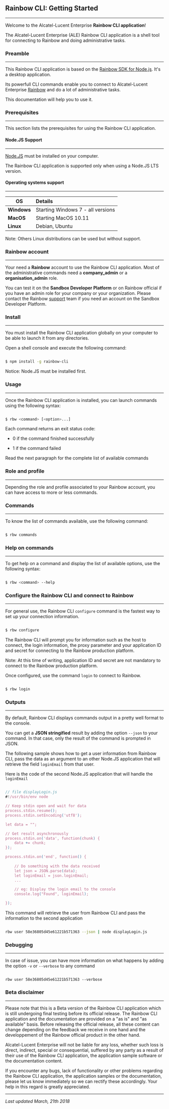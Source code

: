 ## Rainbow CLI: Getting Started
---

Welcome to the Alcatel-Lucent Enterprise **Rainbow CLI application**!

The Alcatel-Lucent Enterprise (ALE) Rainbow CLI application is a shell tool for connecting to Rainbow and doing administrative tasks.


### Preamble
---

This Rainbow CLI application is based on the [Rainbow SDK for Node.js](https://www.npmjs.com/package/rainbow-node-sdk). It's a desktop application.

Its powerfull CLI commands enable you to connect to Alcatel-Lucent Enterprise [Rainbow](https://www.openrainbow.com) and do a lot of administrative tasks.

This documentation will help you to use it.


### Prerequisites
---

This section lists the prerequisites for using the Rainbow CLI application.


#### Node.JS Support
---

[Node.JS](https://nodejs.org) must be installed on your computer.

The Rainbow CLI application is supported only when using a Node.JS LTS version. 


#### Operating systems support
---

| OS | Details |
|----|:--------|
| **Windows** | Starting Windows 7 - all versions |
| **MacOS** | Starting MacOS 10.11 |
| **Linux** | Debian, Ubuntu |

Note: Others Linux distributions can be used but without support.


### Rainbow account
---

Your need a **Rainbow** account to use the Rainbow CLI application. Most of the administrative commands need a **company_admin** or a **organisation_admin** role.

You can test it on the **Sandbox Developer Platform** or on Rainbow official if you have an admin role for your company or your organization. Please contact the Rainbow [support](mailto:support@openrainbow.com) team if you need an account on the Sandbox Developer Platform.


### Install
---

You must install the Rainbow CLI application globally on your computer to be able to launch it from any directories.

Open a shell console and execute the following command:


```bash

$ npm install -g rainbow-cli

```

Notice: Node.JS must be installed first.


### Usage
---

Once the Rainbow CLI application is installed, you can launch commands using the following syntax:


```bash

$ rbw <command> [<option>...]

```

Each command returns an exit status code:

 - 0 if the command finished successfully

 - 1 if the command failed

 Read the next paragraph for the complete list of available commands


### Role and profile
---

Depending the role and profile associated to your Rainbow account, you can have access to more or less commands.



### Commands
---

To know the list of commands available, use the following command:


```bash

$ rbw commands

```


### Help on commands
---

To get help on a command and display the list of available options, use the following syntax:


```bash

$ rbw <command> --help

```

### Configure the Rainbow CLI and connect to Rainbow
---

For general use, the Rainbow CLI `configure` command is the fastest way to set up your connection information.


```bash

$ rbw configure

```

The Rainbow CLI will prompt you for information such as the host to connect,  the login information, the proxy parameter and your application ID and secret for connecting to the Rainbow production platform.

Note: At this time of writing, application ID and secret are not mandatory to connect to the Rainbow production platform. 

Once configured, use the command `login` to connect to Rainbow.

```bash

$ rbw login

```

### Outputs
---

By default, Rainbow CLI displays commands output in a pretty well format to the console.

You can get a **JSON stringified** result by adding the option `--json` to your command. In that case, only the result of the command is prompted in JSON.

The following sample shows how to get a user information from Rainbow CLI, pass the data as an argument to an other Node.JS application that will retrieve the field `loginEmail` from that user.

Here is the code of the second Node.JS application that will handle the `loginEmail`


```js

// file displayLogin.js
#!/usr/bin/env node

// Keep stdin open and wait for data
process.stdin.resume();
process.stdin.setEncoding('utf8');

let data = "";

// Get result asynchronously
process.stdin.on('data', function(chunk) {
    data += chunk;
});

process.stdin.on('end', function() {
    
    // Do something with the data received
    let json = JSON.parse(data);
    let loginEmail = json.loginEmail;
    ...

    // eg: Display the login email to the console
    console.log("Found", loginEmail);

});

```


This command will retrieve the user from Rainbow CLI and pass the information to the second application


```bash

rbw user 58e36805d45e61221b571363 --json | node displayLogin.js 

```

### Debugging
---

In case of issue, you can have more information on what happens by adding the option `-v` or `--verbose` to any command


```shell

rbw user 58e36805d45e61221b571363 --verbose

```


### Beta disclaimer
---

Please note that this is a Beta version of the Rainbow CLI application which is still undergoing final testing before its official release. The Rainbow CLI application and the documentation are provided on a "as is" and "as available" basis. Before releasing the official release, all these content can change depending on the feedback we receive in one hand and the developpement of the Rainbow official product in the other hand.

Alcatel-Lucent Enterprise will not be liable for any loss, whether such loss is direct, indirect, special or consequential, suffered by any party as a result of their use of the Rainbow CLI application, the application sample software or the documentation content.

If you encounter any bugs, lack of functionality or other problems regarding the Rainbow CLI application, the application samples or the documentation, please let us know immediately so we can rectify these accordingly. Your help in this regard is greatly appreciated. 

---

_Last updated March, 21th 2018_